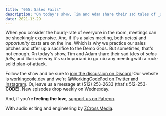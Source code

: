 ```yaml
---
title: "055: Sales Fails"
description: "On today's show, Tim and Adam share their sad tales of _sales fails_; and illustrate why it's so important to go into any meeting with a rock-solid plan-of-attack."
date: 2021-12-29
---
```


<script async defer onload="redcircleIframe();" src="https://api.podcache.net/embedded-player/sh/30227421-bc27-45c2-bfb4-861def7dd4cc/ep/4f00f7a4-f92e-44bf-86a2-3f7435f1d0e5"></script><div class="redcirclePlayer-4f00f7a4-f92e-44bf-86a2-3f7435f1d0e5"></div>

When you consider the hourly-rate of everyone in the room, meetings can be shockingly expensive. And, if it's a sales meeting, both _actual_ and _opportunity_ costs are on the line. Which is why we practice our sales pitches and offer up a sacrifice to the Demo Gods. But sometimes, that's not enough. On today's show, Tim and Adam share their sad tales of _sales fails_; and illustrate why it's so important to go into any meeting with a rock-solid plan-of-attack.

Follow the show and be sure to [join the discussion on Discord][working-code-discord]! Our website is [workingcode.dev][working-code] and we're [@WorkingCodePod on Twitter][working-code-twitter] and [Instagram][working-code-instagram]. Or, leave us a message at (512) 253-2633 (that's 512-253-**CODE**). New episodes drop weekly on Wednesday.

And, if you're **feeling the love**, [support us on Patreon][working-code-patreon].

[working-code]: https://workingcode.dev/
[working-code-discord]: https://workingcode.dev/discord/
[working-code-instagram]: https://www.instagram.com/workingcodepod/
[working-code-patreon]: https://www.patreon.com/workingcodepod
[working-code-twitter]: https://twitter.com/WorkingCodePod

With audio editing and engineering by [ZCross Media](https://www.zcross.media/).
